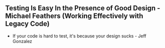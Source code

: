 

## Testing Is Easy In the Presence of Good Design - Michael Feathers (Working Effectively with Legacy Code)
- If your code is hard to test, it's because your design sucks - Jeff Gonzalez



